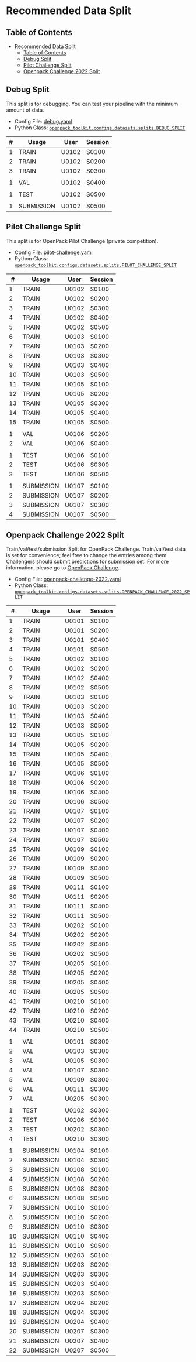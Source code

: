 # Recommended Data Split

## Table of Contents

- [Recommended Data Split](#recommended-data-split)
  - [Table of Contents](#table-of-contents)
  - [Debug Split](#debug-split)
  - [Pilot Challenge Split](#pilot-challenge-split)
  - [Openpack Challenge 2022 Split](#openpack-challenge-2022-split)

## Debug Split

This split is for debugging.
You can test your pipeline with the minimum amount of data.

- Config File: [debug.yaml](https://github.com/open-pack/openpack-toolkit/blob/main/configs/dataset/split/debug.yaml)
- Python Class: [`openpack_toolkit.configs.datasets.splits.DEBUG_SPLIT`](https://github.com/open-pack/openpack-toolkit/blob/main/openpack_toolkit/configs/datasets/splits.py)

| #   | Usage      | User  | Session |
| --- | ---------- | ----- | ------- |
| 1   | TRAIN      | U0102 | S0100   |
| 2   | TRAIN      | U0102 | S0200   |
| 3   | TRAIN      | U0102 | S0300   |
|     |            |       |         |
| 1   | VAL        | U0102 | S0400   |
|     |            |       |         |
| 1   | TEST       | U0102 | S0500   |
|     |            |       |         |
| 1   | SUBMISSION | U0102 | S0500   |

## Pilot Challenge Split

This split is for OpenPack Pilot Challenge (private competition).

- Config File: [pilot-challenge.yaml](https://github.com/open-pack/openpack-toolkit/blob/main/configs/dataset/split/pilot-challenge.yaml)
- Python Class: [`openpack_toolkit.configs.datasets.splits.PILOT_CHALLENGE_SPLIT`](https://github.com/open-pack/openpack-toolkit/blob/main/openpack_toolkit/configs/datasets/splits.py)

| #   | Usage      | User  | Session |
| --- | ---------- | ----- | ------- |
| 1   | TRAIN      | U0102 | S0100   |
| 2   | TRAIN      | U0102 | S0200   |
| 3   | TRAIN      | U0102 | S0300   |
| 4   | TRAIN      | U0102 | S0400   |
| 5   | TRAIN      | U0102 | S0500   |
| 6   | TRAIN      | U0103 | S0100   |
| 7   | TRAIN      | U0103 | S0200   |
| 8   | TRAIN      | U0103 | S0300   |
| 9   | TRAIN      | U0103 | S0400   |
| 10  | TRAIN      | U0103 | S0500   |
| 11  | TRAIN      | U0105 | S0100   |
| 12  | TRAIN      | U0105 | S0200   |
| 13  | TRAIN      | U0105 | S0300   |
| 14  | TRAIN      | U0105 | S0400   |
| 15  | TRAIN      | U0105 | S0500   |
|     |            |       |         |
| 1   | VAL        | U0106 | S0200   |
| 2   | VAL        | U0106 | S0400   |
|     |            |       |         |
| 1   | TEST       | U0106 | S0100   |
| 2   | TEST       | U0106 | S0300   |
| 3   | TEST       | U0106 | S0500   |
|     |            |       |         |
| 1   | SUBMISSION | U0107 | S0100   |
| 2   | SUBMISSION | U0107 | S0200   |
| 3   | SUBMISSION | U0107 | S0300   |
| 4   | SUBMISSION | U0107 | S0500   |

## Openpack Challenge 2022 Split

Train/val/test/submission Split for OpenPack Challenge. Train/val/test data is set for convenience; feel free to change the entries among them. Challengers should submit predictions for submission set.
For more information, please go to [OpenPack Challenge](./OPENPACK_CHALLENGE/).

- Config File: [openpack-challenge-2022.yaml](https://github.com/open-pack/openpack-toolkit/blob/main/configs/dataset/split/openpack-challenge-2022.yaml)
- Python Class: [`openpack_toolkit.configs.datasets.splits.OPENPACK_CHALLENGE_2022_SPLIT`](https://github.com/open-pack/openpack-toolkit/blob/main/openpack_toolkit/configs/datasets/splits.py)

| #   | Usage      | User  | Session |
| --- | ---------- | ----- | ------- |
| 1   | TRAIN      | U0101 | S0100   |
| 2   | TRAIN      | U0101 | S0200   |
| 3   | TRAIN      | U0101 | S0400   |
| 4   | TRAIN      | U0101 | S0500   |
| 5   | TRAIN      | U0102 | S0100   |
| 6   | TRAIN      | U0102 | S0200   |
| 7   | TRAIN      | U0102 | S0400   |
| 8   | TRAIN      | U0102 | S0500   |
| 9   | TRAIN      | U0103 | S0100   |
| 10  | TRAIN      | U0103 | S0200   |
| 11  | TRAIN      | U0103 | S0400   |
| 12  | TRAIN      | U0103 | S0500   |
| 13  | TRAIN      | U0105 | S0100   |
| 14  | TRAIN      | U0105 | S0200   |
| 15  | TRAIN      | U0105 | S0400   |
| 16  | TRAIN      | U0105 | S0500   |
| 17  | TRAIN      | U0106 | S0100   |
| 18  | TRAIN      | U0106 | S0200   |
| 19  | TRAIN      | U0106 | S0400   |
| 20  | TRAIN      | U0106 | S0500   |
| 21  | TRAIN      | U0107 | S0100   |
| 22  | TRAIN      | U0107 | S0200   |
| 23  | TRAIN      | U0107 | S0400   |
| 24  | TRAIN      | U0107 | S0500   |
| 25  | TRAIN      | U0109 | S0100   |
| 26  | TRAIN      | U0109 | S0200   |
| 27  | TRAIN      | U0109 | S0400   |
| 28  | TRAIN      | U0109 | S0500   |
| 29  | TRAIN      | U0111 | S0100   |
| 30  | TRAIN      | U0111 | S0200   |
| 31  | TRAIN      | U0111 | S0400   |
| 32  | TRAIN      | U0111 | S0500   |
| 33  | TRAIN      | U0202 | S0100   |
| 34  | TRAIN      | U0202 | S0200   |
| 35  | TRAIN      | U0202 | S0400   |
| 36  | TRAIN      | U0202 | S0500   |
| 37  | TRAIN      | U0205 | S0100   |
| 38  | TRAIN      | U0205 | S0200   |
| 39  | TRAIN      | U0205 | S0400   |
| 40  | TRAIN      | U0205 | S0500   |
| 41  | TRAIN      | U0210 | S0100   |
| 42  | TRAIN      | U0210 | S0200   |
| 43  | TRAIN      | U0210 | S0400   |
| 44  | TRAIN      | U0210 | S0500   |
|     |            |       |         |
| 1   | VAL        | U0101 | S0300   |
| 2   | VAL        | U0103 | S0300   |
| 3   | VAL        | U0105 | S0300   |
| 4   | VAL        | U0107 | S0300   |
| 5   | VAL        | U0109 | S0300   |
| 6   | VAL        | U0111 | S0300   |
| 7   | VAL        | U0205 | S0300   |
|     |            |       |         |
| 1   | TEST       | U0102 | S0300   |
| 2   | TEST       | U0106 | S0300   |
| 3   | TEST       | U0202 | S0300   |
| 4   | TEST       | U0210 | S0300   |
|     |            |       |         |
| 1   | SUBMISSION | U0104 | S0100   |
| 2   | SUBMISSION | U0104 | S0300   |
| 3   | SUBMISSION | U0108 | S0100   |
| 4   | SUBMISSION | U0108 | S0200   |
| 5   | SUBMISSION | U0108 | S0300   |
| 6   | SUBMISSION | U0108 | S0500   |
| 7   | SUBMISSION | U0110 | S0100   |
| 8   | SUBMISSION | U0110 | S0200   |
| 9   | SUBMISSION | U0110 | S0300   |
| 10  | SUBMISSION | U0110 | S0400   |
| 11  | SUBMISSION | U0110 | S0500   |
| 12  | SUBMISSION | U0203 | S0100   |
| 13  | SUBMISSION | U0203 | S0200   |
| 14  | SUBMISSION | U0203 | S0300   |
| 15  | SUBMISSION | U0203 | S0400   |
| 16  | SUBMISSION | U0203 | S0500   |
| 17  | SUBMISSION | U0204 | S0200   |
| 18  | SUBMISSION | U0204 | S0300   |
| 19  | SUBMISSION | U0204 | S0400   |
| 20  | SUBMISSION | U0207 | S0300   |
| 21  | SUBMISSION | U0207 | S0400   |
| 22  | SUBMISSION | U0207 | S0500   |
